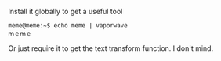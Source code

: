 Install it globally to get a useful tool

```
meme@meme:~$ echo meme | vaporwave
ｍｅｍｅ
```

Or just require it to get the text transform function. I don't mind.
